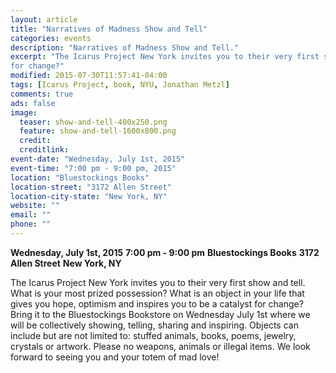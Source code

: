 ```yaml
---
layout: article
title: "Narratives of Madness Show and Tell"
categories: events
description: "Narratives of Madness Show and Tell."
excerpt: "The Icarus Project New York invites you to their very first show and tell. What is your most prized possession? What is an object in your life that gives you hope, optimism and inspires you to be a catalyst
for change?"
modified: 2015-07-30T11:57:41-04:00
tags: [Icarus Project, book, NYU, Jonathan Metzl]
comments: true
ads: false
image:
  teaser: show-and-tell-400x250.png
  feature: show-and-tell-1600x800.png
  credit: 
  creditlink: 
event-date: "Wednesday, July 1st, 2015"
event-time: "7:00 pm - 9:00 pm, 2015"
location: "Bluestockings Books"
location-street: "3172 Allen Street"
location-city-state: "New York, NY"
website: ""
email: ""
phone: ""
---
```


**Wednesday, July 1st, 2015**
**7:00 pm - 9:00 pm**
**Bluestockings Books**
**3172 Allen Street**
**New York, NY**

The Icarus Project New York invites you to their very first show and
tell. What is your most prized possession? What is an object in your
life that gives you hope, optimism and inspires you to be a catalyst
for change? Bring it to the Bluestockings Bookstore on Wednesday July
1st where we will be collectively showing, telling, sharing and
inspiring. Objects can include but are not limited to: stuffed
animals, books, poems, jewelry, crystals or artwork. Please no
weapons, animals or illegal items. We look forward to seeing you and
your totem of mad love!


